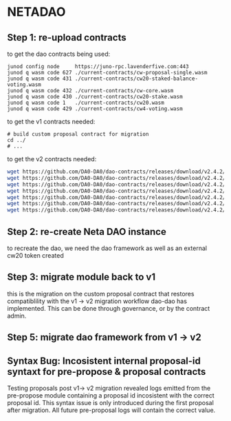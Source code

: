 # NETADAO 

## Step 1: re-upload contracts
to get the dao contracts being used:
```
junod config node     https://juno-rpc.lavenderfive.com:443
junod q wasm code 627 ./current-contracts/cw-proposal-single.wasm
junod q wasm code 431 ./current-contracts/cw20-staked-balance-voting.wasm
junod q wasm code 432 ./current-contracts/cw-core.wasm
junod q wasm code 430 ./current-contracts/cw20-stake.wasm
junod q wasm code 1   ./current-contracts/cw20.wasm
junod q wasm code 429 ./current-contracts/cw4-voting.wasm
```
to get the v1 contracts needed:
```
# build custom proposal contract for migration
cd ../
# ...

```
to get the v2 contracts needed:
```sh
wget https://github.com/DA0-DA0/dao-contracts/releases/download/v2.4.2/cw20_stake.wasm 
wget https://github.com/DA0-DA0/dao-contracts/releases/download/v2.4.2/dao_dao_core.wasm 
wget https://github.com/DA0-DA0/dao-contracts/releases/download/v2.4.2/dao_migrator.wasm 
wget https://github.com/DA0-DA0/dao-contracts/releases/download/v2.4.2/dao_pre_propose_single.wasm
wget https://github.com/DA0-DA0/dao-contracts/releases/download/v2.4.2/dao_proposal_single.wasm 
wget https://github.com/DA0-DA0/dao-contracts/releases/download/v2.4.2/dao_voting_cw20_staked.wasm 
wget https://github.com/DA0-DA0/dao-contracts/releases/download/v2.4.2/dao_voting_cw4.wasm 
```
## Step 2: re-create Neta DAO instance
to recreate the dao, we need the dao framework as well as an external cw20 token created

## Step 3: migrate module back to v1
this is the migration on the custom proposal contract that restores compatiblility with the v1 -> v2 migration workflow dao-dao has implemented. This can be done through governance, or by the contract admin.

## Step 5: migrate dao framework from v1 -> v2

## Syntax Bug: Incosistent internal proposal-id syntaxt for pre-propose & proposal contracts
Testing proposals post v1-> v2 migration revealed logs emitted from the pre-propose module containing a proposal id incosistent with the correct proposal id.
This syntax issue is only introduced during the first proposal after migration. All future pre-proposal logs will contain the correct value.